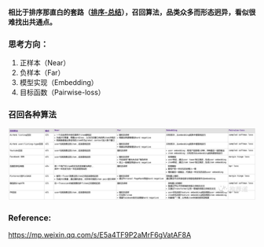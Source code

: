 #### 相比于排序那直白的套路（[排序-总结](https://github.com/wdmwdm2008/Blogger/blob/master/%E6%8E%A8%E8%8D%90%E7%AE%97%E6%B3%95/%E6%8E%92%E5%BA%8F-%E6%80%BB%E7%BB%93.md)），召回算法，品类众多而形态迥异，看似很难找出共通点。

### 思考方向：
1. 正样本（Near）  
2. 负样本（Far）
3. 模型实现（Embedding）
4. 目标函数（Pairwise-loss）


### 召回各种算法
![召回算法总结](https://github.com/wdmwdm2008/Blogger/blob/master/images/recall_pic.jpg)


### Reference:
https://mp.weixin.qq.com/s/E5a4TF9P2aMrF6gVatAF8A
